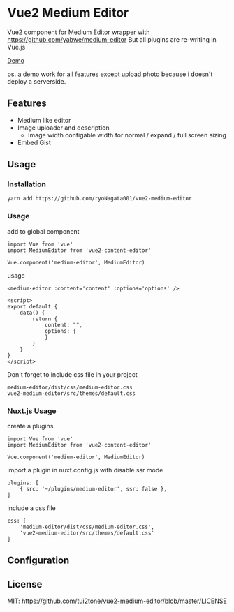 # Vue2 Medium Editor

Vue2 component for Medium Editor wrapper with https://github.com/yabwe/medium-editor
But all plugins are re-writing in Vue.js

[Demo](https://tui2tone.github.io/vue2-medium-editor/)

ps. a demo work for all features except upload photo because i doesn't deploy a serverside.

## Features
- Medium like editor
- Image uploader and description
    - Image width configable width for normal / expand / full screen sizing
- Embed Gist

## Usage

### Installation

```
yarn add https://github.com/ryoNagata001/vue2-medium-editor
```

### Usage

add to global component

```
import Vue from 'vue'
import MediumEditor from 'vue2-content-editor'

Vue.component('medium-editor', MediumEditor)
```

usage

```
<medium-editor :content='content' :options='options' />

<script>
export default {
    data() {
        return {
            content: "",
            options: {
            }
        }
    }
}
</script>
```

Don't forget to include css file in your project
```
medium-editor/dist/css/medium-editor.css
vue2-medium-editor/src/themes/default.css
```

### Nuxt.js Usage

create a plugins

```
import Vue from 'vue'
import MediumEditor from 'vue2-content-editor'

Vue.component('medium-editor', MediumEditor)
```

import a plugin in nuxt.config.js with disable ssr mode

```
plugins: [
    { src: '~/plugins/medium-editor', ssr: false },
]
```

include a css file
```
css: [
    'medium-editor/dist/css/medium-editor.css',
    'vue2-medium-editor/src/themes/default.css'
]
```

## Configuration



## License

MIT: https://github.com/tui2tone/vue2-medium-editor/blob/master/LICENSE